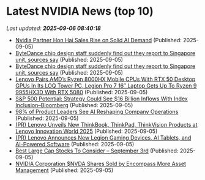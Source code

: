 # Latest NVIDIA News (top 10)
_Last updated: **2025-09-06 08:40:18**_

- [Nvidia Partner Hon Hai Sales Rise on Solid AI Demand](https://biztoc.com/x/3661f9b1be3a4be6) (Published: 2025-09-05)
- [ByteDance chip design staff suddenly find out they report to Singapore unit, sources say](https://economictimes.indiatimes.com/tech/technology/bytedance-chip-design-staff-suddenly-find-out-they-report-to-singapore-unit-sources-say/articleshow/123715474.cms) (Published: 2025-09-05)
- [ByteDance chip design staff suddenly find out they report to Singapore unit, sources say](https://finance.yahoo.com/news/bytedance-chip-design-staff-suddenly-081216411.html) (Published: 2025-09-05)
- [Lenovo Pairs AMD’s Ryzen 8000HX Mobile CPUs With RTX 50 Desktop GPUs In Its LOQ Tower PC, Legion Pro 7 16″ Laptop Gets Up To Ryzen 9 9955HX3D With RTX 5080](https://wccftech.com/lenovo-pairs-amd-ryzen-8000hx-cpus-rtx-50-desktop-gpus-loq-tower-pc-legion-pro-7-16-laptop-ryzen-9-9955hx3d-rtx-5080/) (Published: 2025-09-05)
- [S&P 500 Potential: Strategy Could See $16 Billion Inflows With Index Inclusion–Bloomberg](https://bitcoinist.com/sp-500-potential-strategy-could-16-billion-inflows/) (Published: 2025-09-05)
- [98% of Product Leaders See AI Reshaping Company Operations](http://www.pymnts.com/artificial-intelligence-2/2025/98percent-of-product-leaders-see-ai-reshaping-company-operations/) (Published: 2025-09-05)
- [(PR) Lenovo Unveils New ThinkBook, ThinkPad, ThinkVision Products at Lenovo Innovation World 2025](https://www.techpowerup.com/340699/lenovo-unveils-new-thinkbook-thinkpad-thinkvision-products-at-lenovo-innovation-world-2025) (Published: 2025-09-05)
- [(PR) Lenovo Announces New Legion Gaming Devices, AI Tablets, and AI-Powered Software](https://www.techpowerup.com/340698/lenovo-announces-new-legion-gaming-devices-ai-tablets-and-ai-powered-software) (Published: 2025-09-05)
- [Best Large Cap Stocks To Consider – September 3rd](https://www.etfdailynews.com/2025/09/05/best-large-cap-stocks-to-consider-september-3rd/) (Published: 2025-09-05)
- [NVIDIA Corporation $NVDA Shares Sold by Encompass More Asset Management](https://www.etfdailynews.com/2025/09/05/nvidia-corporation-nvda-shares-sold-by-encompass-more-asset-management/) (Published: 2025-09-05)
